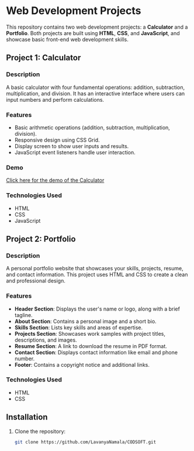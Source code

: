 # Web Development Projects

This repository contains two web development projects: a **Calculator** and a **Portfolio**. Both projects are built using **HTML**, **CSS**, and **JavaScript**, and showcase basic front-end web development skills.

## Project 1: Calculator

### Description
A basic calculator with four fundamental operations: addition, subtraction, multiplication, and division. It has an interactive interface where users can input numbers and perform calculations.

### Features
- Basic arithmetic operations (addition, subtraction, multiplication, division).
- Responsive design using CSS Grid.
- Display screen to show user inputs and results.
- JavaScript event listeners handle user interaction.

### Demo
[Click here for the demo of the Calculator](#)

### Technologies Used
- HTML
- CSS
- JavaScript

## Project 2: Portfolio

### Description
A personal portfolio website that showcases your skills, projects, resume, and contact information. This project uses HTML and CSS to create a clean and professional design.

### Features
- **Header Section**: Displays the user's name or logo, along with a brief tagline.
- **About Section**: Contains a personal image and a short bio.
- **Skills Section**: Lists key skills and areas of expertise.
- **Projects Section**: Showcases work samples with project titles, descriptions, and images.
- **Resume Section**: A link to download the resume in PDF format.
- **Contact Section**: Displays contact information like email and phone number.
- **Footer**: Contains a copyright notice and additional links.



### Technologies Used
- HTML
- CSS

## Installation

1. Clone the repository:
   ```bash
   git clone https://github.com/LavanyaNamala/CODSOFT.git
